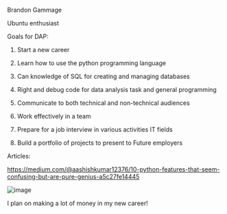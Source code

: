  Brandon Gammage

Ubuntu enthusiast


Goals for DAP:

1. Start a new career 

2. Learn how to use the python programming language 

3. Can knowledge of SQL for creating and managing databases

4. Right and debug code for data analysis task and general programming 

5. Communicate to both technical and non-technical audiences

6. Work effectively in a team 

7. Prepare for a job interview in various activities IT fields 

8. Build a portfolio of projects to present to Future employers


Articles:

https://medium.com/@aashishkumar12376/10-python-features-that-seem-confusing-but-are-pure-genius-a5c27fe14445


![image](https://github.com/user-attachments/assets/751a885a-1925-4d2a-98ff-b64003f1e9df)

I plan on making a lot of money in my new career!

